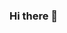 ### Hi there 👋

<!--
**hwangtaewoo/hwangtaewoo** is a ✨ _special_ ✨ repository because its `README.md` (this file) appears on your GitHub profile.

Here are some ideas to get you started:

- 🔭 I’m currently working on ...
- 🌱 I’m currently learning ...
- 👯 I’m looking to collaborate on ...
- 🤔 I’m looking for help with ...
- 💬 Ask me about ...
- 📫 How to reach me: ...
- 😄 Pronouns: ...
- ⚡ Fun fact: ...
[![Taewoo's github stats](https://github-readme-stats.vercel.app/api?username=hwangtaewoo)](https://github.com/anuraghazra/github-readme-stats)
-->
